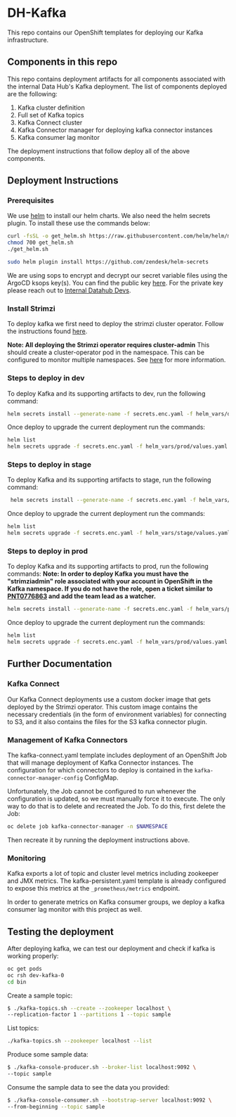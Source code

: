 # DH-Kafka

This repo contains our OpenShift templates for deploying our Kafka
infrastructure.

## Components in this repo

This repo contains deployment artifacts for all components associated with
the internal Data Hub's Kafka deployment. The list of components deployed
are the following:

  1. Kafka cluster definition
  2. Full set of Kafka topics
  3. Kafka Connect cluster
  4. Kafka Connector manager for deploying kafka connector instances
  5. Kafka consumer lag monitor

The deployment instructions that follow deploy all of the above components.

## Deployment Instructions

### Prerequisites

We use [helm](https://helm.sh/) to install our helm charts. We also need the helm secrets plugin.
To install these use the commands below:

```bash
curl -fsSL -o get_helm.sh https://raw.githubusercontent.com/helm/helm/master/scripts/get-helm-3
chmod 700 get_helm.sh
./get_helm.sh

sudo helm plugin install https://github.com/zendesk/helm-secrets
```

We are using sops to encrypt and decrypt our secret variable files using the ArgoCD ksops key(s).
You can find the public key [here](http://keys.gnupg.net/pks/lookup?op=vindex&fingerprint=on&search=0xBD2C73FF891FBC7E).
For the private key please reach out to [Internal Datahub Devs](mailto:data-hub@redhat.com).

### Install Strimzi

To deploy kafka we first need to deploy the strimzi cluster operator. Follow
the instructions found [here][1].

__Note: All deploying the Strimzi operator requires cluster-admin__
This should create a cluster-operator pod in the namespace. This can be
configured to monitor multiple namespaces. See [here][2] for more information.

### Steps to deploy in dev

To deploy Kafka and its supporting artifacts to dev, run the following command:

```bash
helm secrets install --generate-name -f secrets.enc.yaml -f helm_vars/dev/values.yaml -f helm_vars/dev/secrets.yaml .
```

Once deploy to upgrade the current deployment run the commands:

```bash
helm list
helm secrets upgrade -f secrets.enc.yaml -f helm_vars/prod/values.yaml -f helm_vars/prod/secrets.yaml <chart_name_from_previous_command> .
```

### Steps to deploy in stage

To deploy Kafka and its supporting artifacts to stage, run the following command:

```bash
 helm secrets install --generate-name -f secrets.enc.yaml -f helm_vars/stage/values.yaml -f helm_vars/stage/secrets.yaml .
```

Once deploy to upgrade the current deployment run the commands:

```bash
helm list
helm secrets upgrade -f secrets.enc.yaml -f helm_vars/stage/values.yaml -f helm_vars/stage/secrets.yaml <chart_name_from_previous_command> .
```

### Steps to deploy in prod

To deploy Kafka and its supporting artifacts to prod, run the following commands:
__Note: In order to deploy Kafka you must have the "strimziadmin" role associated with your account in OpenShift in the Kafka namespace. If you do not have the role, open a ticket similar to [PNT0776863](https://redhat.service-now.com/surl.do?n=PNT0776863) and add the team lead as a watcher.__

```bash
helm secrets install --generate-name -f secrets.enc.yaml -f helm_vars/prod/values.yaml -f helm_vars/prod/secrets.yaml .
```

Once deploy to upgrade the current deployment run the commands:

```bash
helm list
helm secrets upgrade -f secrets.enc.yaml -f helm_vars/prod/values.yaml -f helm_vars/prod/secrets.yaml <chart_name_from_previous_command> .
```

## Further Documentation

### Kafka Connect

Our Kafka Connect deployments use a custom docker image that gets deployed
by the Strimzi operator. This custom image contains the necessary
credentials (in the form of environment variables) for connecting to S3, and
it also contains the files for the S3 kafka connector plugin.

### Management of Kafka Connectors

The kafka-connect.yaml template includes deployment of an OpenShift
Job that will manage deployment of Kafka Connector instances. The
configuration for which connectors to deploy is contained in the
`kafka-connector-manager-config` ConfigMap.

Unfortunately, the Job cannot be configured to run whenever the configuration
is updated, so we must manually force it to execute. The only way to do that
is to delete and recreated the Job. To do this, first delete the Job:

```bash
oc delete job kafka-connector-manager -n $NAMESPACE
```

Then recreate it by running the deployment instructions above.

### Monitoring

Kafka exports a lot of topic and cluster level metrics including zookeeper and
JMX metrics. The kafka-persistent.yaml template is already configured to
expose this metrics at the `_prometheus/metrics` endpoint.

In order to generate metrics on Kafka consumer groups, we deploy a kafka
consumer lag monitor with this project as well.

## Testing the deployment

After deploying kafka, we can test our deployment and check if kafka is working properly:

```bash
oc get pods
oc rsh dev-kafka-0
cd bin
```

Create a sample topic:

```bash
$ ./kafka-topics.sh --create --zookeeper localhost \
--replication-factor 1 --partitions 1 --topic sample
```

List topics:

```bash
./kafka-topics.sh --zookeeper localhost --list
```

Produce some sample data:

```bash
$ ./kafka-console-producer.sh --broker-list localhost:9092 \
--topic sample
```

Consume the sample data to see the data you provided:

```bash
$ ./kafka-console-consumer.sh --bootstrap-server localhost:9092 \
--from-beginning --topic sample
```

[1]: https://gitlab.cee.redhat.com/data-hub/dh-strimzi-install
[2]: http://strimzi.io/docs/0.8.2/#deploying-cluster-operator-kubernetes-to-watch-multiple-namespacesstr
